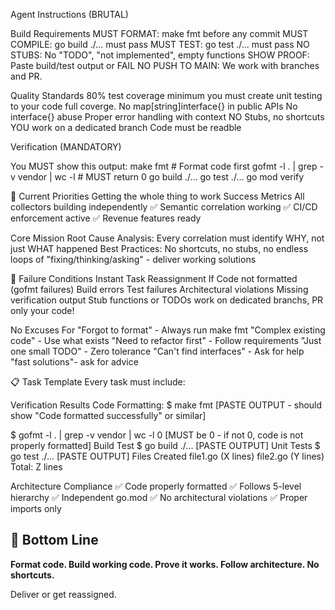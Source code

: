 Agent Instructions (BRUTAL)

Build Requirements MUST FORMAT: make fmt before any commit MUST COMPILE: go build ./... must pass MUST TEST: go test ./... must pass NO STUBS: No "TODO", "not implemented", empty functions SHOW PROOF: Paste build/test output or FAIL NO PUSH TO MAIN: We work with branches and PR.

Quality Standards 80% test coverage minimum you must create unit testing to your code full coverge. No map[string]interface{} in public APIs No interface{} abuse Proper error handling with context NO Stubs, no shortcuts YOU work on a dedicated branch Code must be readble

Verification (MANDATORY)

You MUST show this output:
make fmt # Format code first gofmt -l . | grep -v vendor | wc -l # MUST return 0 go build ./... go test ./... go mod verify

🔧 Current Priorities Getting the whole thing to work Success Metrics All collectors building independently ✅ Semantic correlation working ✅ CI/CD enforcement active ✅ Revenue features ready

Core Mission Root Cause Analysis: Every correlation must identify WHY, not just WHAT happened Best Practices: No shortcuts, no stubs, no endless loops of "fixing/thinking/asking" - deliver working solutions

🚫 Failure Conditions Instant Task Reassignment If Code not formatted (gofmt failures) Build errors Test failures Architectural violations Missing verification output Stub functions or TODOs work on dedicated branchs, PR only your code!

No Excuses For "Forgot to format" - Always run make fmt "Complex existing code" - Use what exists "Need to refactor first" - Follow requirements "Just one small TODO" - Zero tolerance "Can't find interfaces" - Ask for help "fast solutions"- ask for advice

📋 Task Template Every task must include:

Verification Results
Code Formatting:
$ make fmt
[PASTE OUTPUT - should show "Code formatted successfully" or similar]

$ gofmt -l . | grep -v vendor | wc -l
0
[MUST be 0 - if not 0, code is not properly formatted]
Build Test
$ go build ./...
[PASTE OUTPUT]
Unit Tests
$ go test ./...
[PASTE OUTPUT]
Files Created
file1.go (X lines)
file2.go (Y lines) Total: Z lines

Architecture Compliance
✅ Code properly formatted ✅ Follows 5-level hierarchy ✅ Independent go.mod ✅ No architectural violations ✅ Proper imports only


## 🎯 Bottom Line

**Format code. Build working code. Prove it works. Follow architecture. No shortcuts.**

Deliver or get reassigned.
